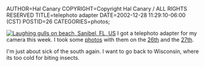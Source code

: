AUTHOR=Hal Canary
COPYRIGHT=Copyright Hal Canary / ALL RIGHTS RESERVED
TITLE=telephoto adapter
DATE=2002-12-28 11:29:10-06:00 (CST)
POSTID=26
CATEGORIES=photos;

[![Laughing gulls on beach, Sanibel, FL, US](https://halcanary.org/photos/thumb/2002-12-27-sanibel12.jpg)](https://halcanary.org/photos/2002-12-27-sanibel12.jpg) I got a telephoto adapter for my camera this week. I took some [photos](https://halcanary.org/p/photos/) with them on the [26th](https://halcanary.org/p/photo-2002-12-26/) and the [27th](https://halcanary.org/p/photo-2002-12-27/).

I'm just about sick of the south again. I want to go back to Wisconsin, where its too cold for biting insects.
